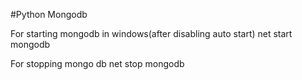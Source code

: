 #Python Mongodb

For starting mongodb in windows(after disabling auto start)
    net start mongodb

For stopping mongo db
    net stop mongodb